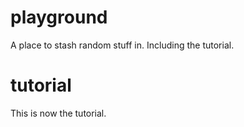 # playground
A place to stash random stuff in. Including the tutorial.
# tutorial
This is now the tutorial.
